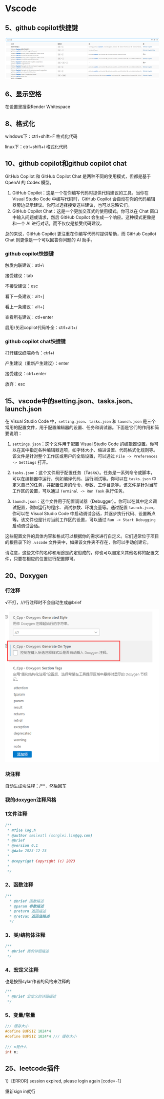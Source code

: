 # Vscode

## 5、github copilot快捷键

![image-20240719135942147](resource/img/image-20240719135942147.png)

## 6、显示空格

在设置里搜索Render Whitespace



## 8、格式化

windows下：ctrl+shift+F	格式化代码

linux下：ctrl+shift+i	格式化代码



## 10、github copilot和github copilot chat

GitHub Copilot 和 GitHub Copilot Chat 是两种不同的使用模式，但都是基于 OpenAI 的 Codex 模型。

1. GitHub Copilot：这是一个在你编写代码时提供代码建议的工具。当你在 Visual Studio Code 中编写代码时，GitHub Copilot 会自动在你的代码编辑器旁边显示建议。你可以选择接受这些建议，也可以忽略它们。
2. GitHub Copilot Chat：这是一个更加交互式的使用模式。你可以在 Chat 窗口中输入问题或请求，然后 GitHub Copilot 会生成一个响应。这种模式更像是和一个 AI 进行对话，而不仅仅是接受代码建议。

总的来说，GitHub Copilot 更注重在你编写代码时提供帮助，而 GitHub Copilot Chat 则更像是一个可以回答你问题的 AI 助手。

### github copilot快捷键

触发内联建议：atl+\

接受建议：tab

不接受建议：esc

看下一条建议：alt+]

看上一条建议：alt+[

查看所有建议：ctl+enter

启用/关闭copilot代码补全：ctrl+alt+/

### github copilot chat快捷键

打开建议终端命令：ctrl+i

产生建议（重新产生建议）：enter

接受建议：ctrl+enter

放弃：esc

## 15、vscode中的setting.json、tasks.json、launch.json

在 Visual Studio Code 中，`setting.json`、`tasks.json` 和 `launch.json` 是三个常用的配置文件，用于配置编辑器的设置、任务和调试器。下面是它们的作用和简要说明：

1. `settings.json`：这个文件用于配置 Visual Studio Code 的编辑器设置。你可以在其中指定各种编辑器选项，如字体大小、缩进设置、代码格式化规则等。该文件是针对整个工作区或用户的全局设置，可以通过 `File -> Preferences -> Settings` 打开。

2. `tasks.json`：这个文件用于配置任务（Tasks）。任务是一系列命令或脚本，可以在编辑器中运行，例如编译代码、运行测试等。你可以在 `tasks.json` 中定义自己的任务，并配置任务的命令、参数、工作目录等。该文件是针对当前工作区的设置，可以通过 `Terminal -> Run Task` 执行任务。

3. `launch.json`：这个文件用于配置调试器（Debugger）。你可以在其中定义调试配置，例如运行的程序、调试参数、环境变量等。通过配置 `launch.json`，你可以在 Visual Studio Code 中启动调试会话，并逐步执行代码、设置断点等。该文件也是针对当前工作区的设置，可以通过 `Run -> Start Debugging` 启动调试会话。

这些配置文件的具体内容和格式可以根据你的需求进行自定义。它们通常位于项目的根目录下的 `.vscode` 文件夹中，如果该文件夹不存在，你可以手动创建它。

请注意，这些文件的名称和用途是约定俗成的，你也可以自定义其他名称的配置文件，只要在相应的位置进行配置即可。





## 20、Doxygen

### 行注释

√不打，///行注释时不会自动生成@brief

![1703256180778](resource/img/1703256180778.png)

### 块注释

自动生成块注释：/**，然后回车



### 我的doxygen注释风格

### 1文件注释

```cpp
/**
 * @file log.h
 * @author smileatl (songlei.lin@qq.com)
 * @brief 
 * @version 0.1
 * @date 2023-12-23
 * 
 * @copyright Copyright (c) 2023
 * 
 */
```

### 2、函数注释

```cpp
/**
  * @brief 函数描述
  * @param 参数描述
  * @return 返回描述
  * @retval 返回值描述
  */
```

### 3、类/结构体注释

```cpp
/**
 * @brief 类的详细描述
 */
```

### 4、宏定义注释

也是按照sylar作者的风格来注释的

```cpp
/**
 * @brief 宏定义的详细描述
 */
```

### 5、变量/常量

```cpp
/// 缓存大小
#define BUFSIZ 1024*4
#define BUFSIZ 1024*4 /// 缓存大小

/// n是什么
int n;
```



## 25、leetcode插件

1）[ERROR] session expired, please login again [code=-1] 

重新sign in就行



